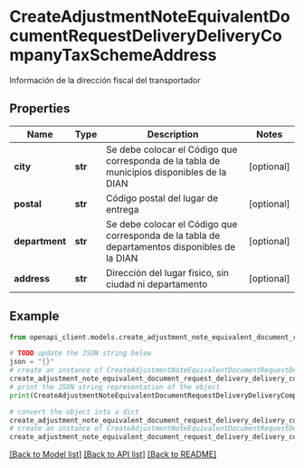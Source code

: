 # CreateAdjustmentNoteEquivalentDocumentRequestDeliveryDeliveryCompanyTaxSchemeAddress

Información de la dirección fiscal del transportador

## Properties

Name | Type | Description | Notes
------------ | ------------- | ------------- | -------------
**city** | **str** | Se debe colocar el Código que corresponda de la tabla de municipios disponibles de la DIAN | [optional] 
**postal** | **str** | Código postal del lugar de entrega | [optional] 
**department** | **str** | Se debe colocar el Código que corresponda de la tabla de departamentos disponibles de la DIAN | [optional] 
**address** | **str** | Dirección del lugar fisico, sin ciudad ni departamento | [optional] 

## Example

```python
from openapi_client.models.create_adjustment_note_equivalent_document_request_delivery_delivery_company_tax_scheme_address import CreateAdjustmentNoteEquivalentDocumentRequestDeliveryDeliveryCompanyTaxSchemeAddress

# TODO update the JSON string below
json = "{}"
# create an instance of CreateAdjustmentNoteEquivalentDocumentRequestDeliveryDeliveryCompanyTaxSchemeAddress from a JSON string
create_adjustment_note_equivalent_document_request_delivery_delivery_company_tax_scheme_address_instance = CreateAdjustmentNoteEquivalentDocumentRequestDeliveryDeliveryCompanyTaxSchemeAddress.from_json(json)
# print the JSON string representation of the object
print(CreateAdjustmentNoteEquivalentDocumentRequestDeliveryDeliveryCompanyTaxSchemeAddress.to_json())

# convert the object into a dict
create_adjustment_note_equivalent_document_request_delivery_delivery_company_tax_scheme_address_dict = create_adjustment_note_equivalent_document_request_delivery_delivery_company_tax_scheme_address_instance.to_dict()
# create an instance of CreateAdjustmentNoteEquivalentDocumentRequestDeliveryDeliveryCompanyTaxSchemeAddress from a dict
create_adjustment_note_equivalent_document_request_delivery_delivery_company_tax_scheme_address_from_dict = CreateAdjustmentNoteEquivalentDocumentRequestDeliveryDeliveryCompanyTaxSchemeAddress.from_dict(create_adjustment_note_equivalent_document_request_delivery_delivery_company_tax_scheme_address_dict)
```
[[Back to Model list]](../README.md#documentation-for-models) [[Back to API list]](../README.md#documentation-for-api-endpoints) [[Back to README]](../README.md)



